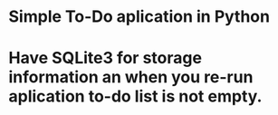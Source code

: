 # Simple To-Do aplication in Python
# Have SQLite3 for storage information an when you re-run aplication to-do list is not empty.
